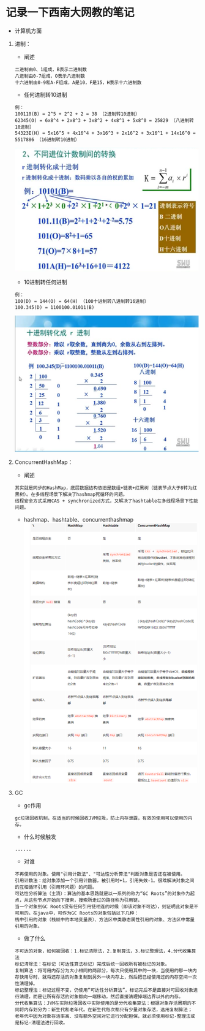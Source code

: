 # 记录一下西南大网教的笔记
- 计算机方面
1. 进制：
    - 阐述
    ```
    二进制由0、1组成，B表示二进制数
    八进制由0-7组成，O表示八进制数
    十六进制由0-9和A-F组成，A是10，F是15，H表示十六进制数
    
    ```
    - 任何进制转10进制
    ```
    例：
    100110(B) = 2^5 + 2^2 + 2 = 38 （2进制转10进制）
    62345(O) = 6x8^4 + 2x8^3 + 3x8^2 + 4x8^1 + 5x8^0 = 25829 （八进制转10进制）
    54323E(H) = 5x16^5 + 4x16^4 + 3x16^3 + 2x16^2 + 3x16^1 + 14x16^0 = 5517886 （16进制转10进制）
    ```
    ![image](https://github.com/zeng13445/mianshi/blob/main/images/进制转换.png)

    - 10进制转任何进制
    ```
    例：
    100(D) = 144(O) = 64(H) （100十进制转八进制转16进制）
    100.345(D) = 1100100.01011(B)
    ```
    ![image](https://github.com/zeng13445/mianshi/blob/main/images/10进制转其他.png)

2. ConcurrentHashMap：
    - 阐述
    ```
    其实就是同步的HashMap，底层数据结构依旧是数组+链表+红黑树（链表节点大于8转为红黑树）。在多线程场景下解决了hashmap死循环的问题。
    线程安全方式采用CAS + synchronized方式，又解决了hashtable在多线程场景下性能问题。
    ```
    - hashmap、hashtable、concurrenthashmap
    ![image](https://github.com/zeng13445/mianshi/blob/main/images/difference.png)
    
3. GC
    - gc作用
    ```
    gc垃圾回收机制，在适当的时候回收JVM垃圾，防止内存泄露，有效的使用可以使用的内存。
    ```
    - 什么时候触发
    ```
    ......
    ```
    - 对谁
    ```
    不再使用的对象。使用"引用计数法"、"可达性分析算法"判断对象是否还在被使用。
    引用计数法：给对象添加一个引用计数器，被引用时+1，引用失效-1。很难解决对象之间的互相循环引用（引用环问题）的问题。
    可达性分析算法（主流）：算法的基本思路就是以一系列的称为“GC Roots”的对象作为起点，从这些节点开始向下搜索，搜索所走过的路径称为引用链，
    当一个对象到GC Roots没有任何引用链相连的时候（即该对象不可达），则证明此对象是不可用的。在java中，可作为GC Roots的对象包括以下几种：
    栈中引用的对象（栈帧中的本地变量表）、方法区中类静态属性引用的对象、方法区中常量引用的对象。
    ```
    - 做了什么
    ```
    不可达的对象，如何被回收：1.标记清除法，2.复制算法，3.标记整理法，4.分代收集算法
    标记清除法：在标记（可达性算法标记）完成后统一回收所有被标记的对象。
    复制算法：将可用内存分为大小相同的两部分，每次只使用其中的一块，当使用的那一块内存快用尽时，就将还存活的对象复制到另外一块内存上，然后把已经使用过的内存空间一次性清理掉。
    标记整理法：标记过程不变，仍使用“可达性分析算法”，标记完后不是直接对可回收对象进行清理，而是让所有存活的对象都向一端移动，然后直接清理掉端边界以外的内存。
    分代收集算法：JVM在实际垃圾回收中实际使用的是分代收集算法：根据对象存活周期的不同将内存划分为：新生代和老年代。在新生代每次都只有少量对象存活，选用复制算法；
    老年代中因为对象存活率高、没有额外空间对它进行分配担保，就必须使用标记-整理法或是标记-清理法进行回收。
    ```
